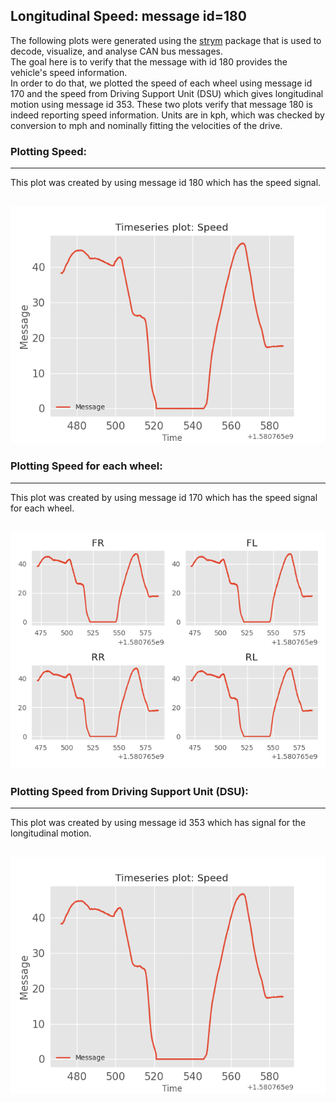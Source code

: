 ## Longitudinal Speed: message id=180

The following plots were generated using the [strym](https://github.com/jmscslgroup/strym) package that is used to decode, visualize, and analyse CAN bus messages.<br/> The goal here is to verify that the message with id 180 provides the vehicle's speed information.<br/> In order to do that, we plotted the speed of each wheel using message id 170 and the speed from Driving Support Unit (DSU) which gives longitudinal motion using message id 353. These two plots verify that message 180 is indeed reporting speed information. Units are in kph, which was checked by conversion to mph and nominally fitting the velocities of the drive.

### Plotting Speed:
---
This plot was created by using message id 180 which has the speed signal. 
 
![Speed](SpeedId180.png)
---

### Plotting Speed for each wheel:
---
This plot was created by using message id 170 which has the speed signal for each wheel.

![Speed](WheelsSpeed.png)
---

### Plotting Speed from Driving Support Unit (DSU):
---
This plot was created by using message id 353 which has signal for the longitudinal motion.

![Speed](DSU_SPEED.png)
---
